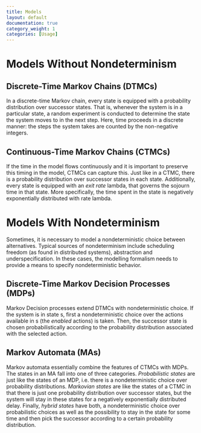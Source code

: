 ```yaml
---
title: Models
layout: default
documentation: true
category_weight: 1
categories: [Usage]
---
```


# Models Without Nondeterminism

## Discrete-Time Markov Chains (DTMCs)

In a discrete-time Markov chain, every state is equipped with a probability distribution over successor states. That is, whenever the system is in a particular state, a random experiment is conducted to determine the state the system moves to in the next step. Here, time proceeds in a discrete manner: the steps the system takes are counted by the non-negative integers.

## Continuous-Time Markov Chains (CTMCs)

If the time in the model flows continuously and it is important to preserve this timing in the model, CTMCs can capture this. Just like in a CTMC, there is a probability distribution over successor states in each state. Additionally, every state is equipped with an *exit rate* lambda, that governs the sojourn time in that state. More specifically, the time spent in the state is negatively exponentially distributed with rate lambda.

# Models With Nondeterminism

Sometimes, it is necessary to model a nondeterministic choice between alternatives. Typical sources of nondeterminism include scheduling freedom (as found in distributed systems), abstraction and underspecification. In these cases, the modelling formalism needs to provide a means to specify nondeterministic behavior.

## Discrete-Time Markov Decision Processes (MDPs)

Markov Decision processes extend DTMCs with nondeterministic choice. If the system is in state s, first a nondeterministic choice over the actions available in s (the *enabled* actions) is taken. Then, the successor state is chosen probabilistically according to the probability distribution associated with the selected action.

## Markov Automata (MAs)

Markov automata essentially combine the features of CTMCs with MDPs. The states in an MA fall into one of three categories. *Probabilistic states* are just like the states of an MDP, i.e. there is a nondeterministic choice over probability distributions. *Markovian states* are like the states of a CTMC in that there is just one probability distribution over successor states, but the system will stay in these states for a negatively exponentially distributed delay. Finally, *hybrid states* have both, a nondeterministic choice over probabilistic choices as well as the possibility to stay in the state for some time and then pick the successor according to a certain probability distribution.